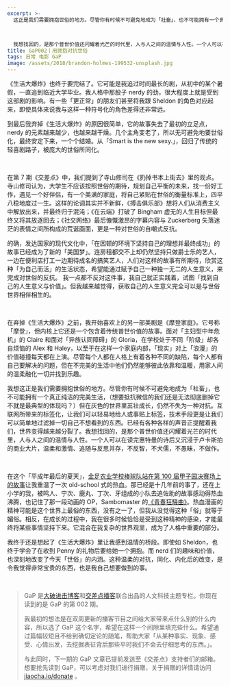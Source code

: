 ```yaml
---
excerpt: >-
  这正是我们需要拥抱世俗的地方。尽管你有时候不可避免地成为「社畜」，也不可能拥有一个真正纯洁的完美生活，但在灰色的世界里茁壮成长，仍然不失为一种对抗。



  我想找回的，是那个普世价值还闪耀着光芒的时代里，人与人之间的温情与人性。一个人可以在读完惠特曼的诗后又沉浸于卢卡斯拍的商业大片，温柔和激情、追随与反思并存，不反智，不犬儒，不愚昧，不做作。
title: GaP002丨用拥抱对抗世俗
tags: 日常 电影 GaP
image: /assets/2018/brandon-holmes-199532-unsplash.jpg
---
```


《生活大爆炸》也终于要完结了。它可能是我追过时间最长的剧，从初中的某个暑假，一直追到临近大学毕业。我人格中那股子 nerdy 的劲，很大程度上就是受到这部剧的影响。有一些「更正常」的朋友们甚至将我跟 Sheldon 的角色对应起来，即使具体来说我与这样一种符号化的角色差得还非常远。

到最后我弃掉《生活大爆炸》的原因很简单，它的故事失去了最初的立足点，nerdy 的元素越来越少，也越来越干燥。几个主角变老了，所以无可避免地要世俗化，最终安定下来，一个个结婚。从「Smart is the new sexy.」，回归了传统的轻喜剧路子，被庞大的世俗所同化。

<br>

在第 7 期《交差点》中，我们提到了寺山修司在《扔掉书本上街去》里的观点。寺山修司认为，大学生不应该按照世俗的期待，规划自己平衡的未来，找一份好工作，遇见一个好伴侣，有一个美满的家庭，将自己紧贴在世俗的衡量标准上，四平八稳地度过一生。这样的论调其实并不新鲜，《搏击俱乐部》想将人们从消费主义中解放出来，并最终归于混沌；《在云端》打破了 Bingham 虚无的人生目标但最终又将其放逐回去；《社交网络》最后慷慨激昂的字幕内容与 Zuckerberg 失落迷茫的表情之间所构成的荒诞画面，更是一种对世俗的自嘲式反抗。

的确，发达国家的现代文化中，「在困顿的环境下坚持自己的理想并最终成功」的故事已经成为了新的「美国梦」。连房租都交不上却仍然坚持只做爵士乐的艺人，一边在便利店打工一边期待成名的搞笑艺人，人们对这样的故事有所期待，欣赏这种「为自己而活」的生活状态，希望能通过赋予自己一种独一无二的人生意义，来完成对世俗的反抗。
我一点都不反对这件事，我自己就正实践着，试图「找到自己的人生意义与价值」。但我越来越觉得，获取自己的人生意义完全可以是与世俗世界相伴相生的。

<br>

在弃掉《生活大爆炸》之前，我开始喜欢上的另一部美剧是《摩登家庭》。它号称「摩登」，但内核上它还是一个包含着传统普世价值的故事。面对「主妇型中年危机」的 Claire 和面对「异族认同障碍」的 Gloria，在学校处于不同「阶级」却各自烦恼的 Alex 和 Haley，以至于在这样一个家庭内部，「现实」对上「浪漫」的价值碰撞每天都在上演。尽管每个人都在人格上有着各种不同的缺陷，每个人都有自己要解决的问题，但在不完美的生活中他们仍然能够彼此依靠和温暖，用家人间的温柔融化一切并找到乐趣。

我想这正是我们需要拥抱世俗的地方。尽管你有时候不可避免地成为「社畜」，也不可能拥有一个真正纯洁的完美生活，（想要抵抗微信的我们还是无法彻底删掉它不就是最典型的体现吗？）但在灰色的世界里茁壮成长，仍然不失为一种对抗。互联网所带来的标签化，让我们可以轻易地给人或事贴上标签，技术手段更是让我们可以简单地过滤掉一切自己不想看到的东西。已经有各种各样的声音正提醒着我们，世界变得越来越分裂了。我想找回的，是那个普世价值还闪耀着光芒的时代里，人与人之间的温情与人性。一个人可以在读完惠特曼的诗后又沉浸于卢卡斯拍的商业大片，温柔和激情、追随与反思并存，不反智，不犬儒，不愚昧，不做作。

<br>

在这个「平成年最后的夏天」，[金足农业学校棒球队站在第 100 届甲子园决赛场上的故事](https://www.zhihu.com/question/291254008/answer/474580947)让我重温了一次 old-school 式的热血。那已经是十几年前的事了，还在上小学的我，被鸣人、宁次、鹿丸、丁次、牙组成的小队去追佐助的故事感动得热血沸腾，也记住了那一段动画的 OP，Sambomaster 的[《青春狂騒曲》](https://itunes.apple.com/us/album/seishun-kyousoukyoku/1059149210?i=1059149467)。热血漫画的精神可能是这个世界上最俗的东西，没有之一了，但我从没觉得这种「俗」就等于媚俗。相反，在成长的过程中，我在很多时候恰恰是受到这种精神的感染，才能最终将某些事情坚持下来。它混合在我复杂的世界观里，成为了人格中重要的部分。

我终于还是想起了《生活大爆炸》里让我感到温情的桥段。即使如 Sheldon，也终于学会了在收到 Penny 的礼物后要给她一个拥抱。而 nerd 们的趣味和价值，也深刻地改变了今天「世俗」的内涵。这种温柔的对抗，同化、内化后的改变，是令我觉得非常宝贵的东西，也是我自己想要做到的事。

<br>

> GaP 是[大破进击博客](https://jesor.me/about)和[交差点播客](https://jiaocha.io/about)联合出品的人文科技主题专栏。你现在读到的是 GaP 的第 002 期。
>
>我最初的想法是在双周更新的播客节目之间给大家带来点什么别的什么内容，所以选了 GaP 这个名字，希望在这样一个间隙里填充些什么。希望通过篇幅较短且不给到确切定论的随笔，帮助大家「从某种事实、现象、感受、心情出发，去挖掘表征背后那些平时我们不会去仔细思考的东西。」。
>
>与此同时，下一期的 GaP 文章已提前发送至《交差点》支持者们的邮箱。想要抢先读到 GaP，可以考虑对我们进行捐赠，关于捐赠的详情请访问 [jiaocha.io/donate](https://jiaocha.io/donate) 。
